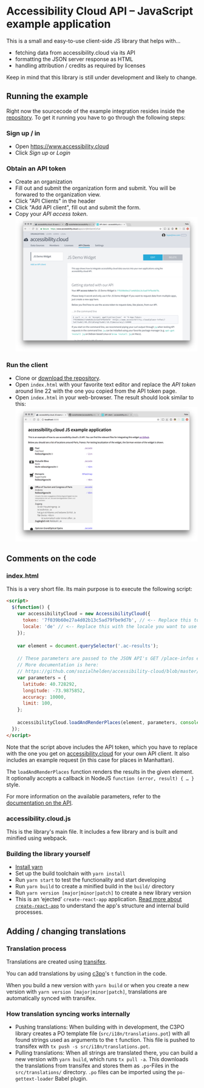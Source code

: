 # Accessibility Cloud API – JavaScript example application

This is a small and easy-to-use client-side JS library that helps with…

- fetching data from accessibility.cloud via its API
- formatting the JSON server response as HTML
- handling attribution / credits as required by licenses

Keep in mind that this library is still under development and likely to change.


## Running the example

Right now the sourcecode of the example integration resides inside the [ repository](https://github.com/sozialhelden//tree/master/public/js-example). To get it running you have to go through the following steps:

### Sign up / in

- Open https://www.accessibility.cloud
- Click *Sign up* or *Login*

### Obtain an API token

- Create an organization
- Fill out and submit the organization form and submit. You will be forwared to the organization view.
- Click "API Clients" in the header
- Click "Add API client", fill out and submit the form.
- Copy your *API access token*.
  ![Screenshot of accessibility.cloud API Clients view](./docs/get-api-token.png)

### Run the client

- Clone or [download the repository](https://github.com/sozialhelden/accessibility-cloud-js/archive/master.zip).
- Open `index.html` with your favorite text editor and replace the *API token* around line 22 with the one you copied from the API token page.
- Open `index.html` in your web-browser. The result should look similar to this: ![Widget demo screenshot](./docs/widget-demo.png)



## Comments on the code


### index.html

This is a very short file. Its main purpose is to execute the following script:

```html
<script>
  $(function() {
    var accessibilityCloud = new AccessibilityCloud({
      token: '7f039b60e27a4d02b13c5ad79fbe9d7b', // <-- Replace this token with your own
      locale: 'de' // <-- Replace this with the locale you want to use
    });

    var element = document.querySelector('.ac-results');

    // These parameters are passed to the JSON API's GET /place-infos endpoint.
    // More documentation is here:
    // https://github.com/sozialhelden/accessibility-cloud/blob/master/docs/json-api.md#get-place-infos
    var parameters = {
      latitude: 40.728292,
      longitude: -73.9875852,
      accuracy: 10000,
      limit: 100,
    };

    accessibilityCloud.loadAndRenderPlaces(element, parameters, console.log);
  });
</script>
```

Note that the script above includes the API token, which you have to replace with the one you get on [accessibility.cloud](https://acloud.eu.meteorapp.com) for your own API client. It also includes an example request (in this case for places in Manhattan).

The `loadAndRenderPlaces` function renders the results in the given element. It optionally accepts a callback in NodeJS `function (error, result) { … }` style.

For more information on the available parameters, refer to the [documentation on the API](https://github.com/sozialhelden//blob/master/docs/json-api.md).


### accessibility.cloud.js

This is the library's main file. It includes a few library and is built and minified using webpack.


### Building the library yourself

- [Install yarn](https://yarnpkg.com/en/docs/install)
- Set up the build toolchain with `yarn install`
- Run `yarn start` to test the functionality and start developing
- Run `yarn build` to create a minified build in the `build/` directory
- Run `yarn version [major|minor|patch]` to create a new library version
- This is an ‘ejected’ `create-react-app` application. [Read more about `create-react-app`](https://github.com/facebookincubator/create-react-app/blob/master/packages/react-scripts/template/README.md) to understand the app's structure and internal build processes.



## Adding / changing translations

### Translation process

Translations are created using [transifex](https://www.transifex.com/sozialhelden/accessibility-cloud/js-widget/).

You can add translations by using [c3po](c-3po.js.org)'s `t` function in the code.

When you build a new version with `yarn build` or when you create a new version with `yarn version [major|minor|patch]`, translations are automatically synced with transifex.

### How translation syncing works internally

- Pushing translations: When building with in development, the C3PO library creates a PO template file (`src/i18n/translations.pot`) with all found strings used as arguments to the `t` function. This file is pushed to transifex with `tx push -s src/i18n/translations.pot`.
- Pulling translations: When all strings are translated there, you can build a new version with `yarn build`, which runs `tx pull -a`. This downloads the translations from transifex and stores them as `.po`-Files in the `src/translations/` directory. `.po` files can be imported using the `po-gettext-loader` Babel plugin.